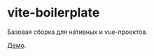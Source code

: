 # vite-boilerplate

Базовая сборка для нативных и vue-проектов.

[Демо](https://github.com/efiand/cat-energy).
